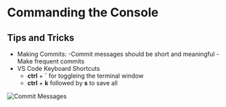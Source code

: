 # Commanding the Console 

## Tips and Tricks

- Making Commits:
    -Commit messages should be short and meaningful
    -Make frequent commits
- VS Code Keyboard Shortcuts
    - **ctrl** + **`** for toggleing the terminal window
    - **ctrl** + **k** followed by **s** to save all

![Commit Messages](https://imgs.xkcd.com/comics/git_commit.png)